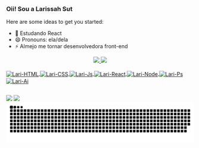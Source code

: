 ### Oii! Sou a Larissah Sut


Here are some ideas to get you started:

<!-- - 🔭 I’m currently working on ... -->
- 🌱 Estudando React
- 😄 Pronouns: ela/dela
- ⚡ Almejo me tornar desenvolvedora front-end

<div align="center">
  <a href="https://github.com/LarissahSut">
  <img height="180em" src="https://github-readme-stats.vercel.app/api?username=LarissahSut&show_icons=true&theme=darcula&include_all_commits=true&count_private=true"/>
  <img height="180em" src="https://github-readme-stats.vercel.app/api/top-langs/?username=LarissahSut&layout=compact&langs_count=7&theme=darcula"/>
</div>


<div style="display: inline_block"><br>
   <img align="center" alt="Lari-HTML" height="30" width="40" src="https://cdn.jsdelivr.net/gh/devicons/devicon/icons/html5/html5-plain.svg" />
  <img align="center" alt="Lari-CSS" height="30" width="40" src="https://cdn.jsdelivr.net/gh/devicons/devicon/icons/css3/css3-plain.svg" />
  <img align="center" alt="Lari-Js" height="30" width="40" src="https://cdn.jsdelivr.net/gh/devicons/devicon/icons/javascript/javascript-plain.svg" />
  <img align="center" alt="Lari-React" height="30" width="40" src="https://cdn.jsdelivr.net/gh/devicons/devicon/icons/react/react-original.svg" />
  <img align="center" alt="Lari-Node" height="30" width="40" src="https://cdn.jsdelivr.net/gh/devicons/devicon/icons/nodejs/nodejs-plain.svg" />
  <img align="center" alt="Lari-Ps" height="30" width="40" src="https://cdn.jsdelivr.net/gh/devicons/devicon/icons/photoshop/photoshop-plain.svg" />
  <img align="center" alt="Lari-Ai" height="30" width="40" src="https://cdn.jsdelivr.net/gh/devicons/devicon/icons/illustrator/illustrator-plain.svg" />
  <!-- <img align="center" alt="Lari-Ts" height="30" width="40" src="https://cdn.jsdelivr.net/gh/devicons/devicon/icons/typescript/typescript-plain.svg" /> -->
</div>

##

<div>
  <a href = "mailto:larissah.sut@gmail.com"><img src="https://img.shields.io/badge/-Gmail-%23333?style=for-the-badge&logo=gmail&logoColor=white" target="_blank"></a>
    <a href="https://www.linkedin.com/in/larissah-sut/" target="_blank"><img src="https://img.shields.io/badge/-LinkedIn-%230077B5?style=for-the-badge&logo=linkedin&logoColor=white" target="_blank"></a>
  <!--  <a href=""><img src="https://img.shields.io/badge/Discord-7289DA?style=for-the-badge&logo=discord&logoColor=white"/></a> -->
</div>

<picture>
  <source media="(prefers-color-scheme: dark)" srcset="https://raw.githubusercontent.com/platane/platane/output/github-contribution-grid-snake-dark.svg">
  <source media="(prefers-color-scheme: light)" srcset="https://raw.githubusercontent.com/platane/platane/output/github-contribution-grid-snake.svg">
  <img alt="github contribution grid snake animation" src="https://raw.githubusercontent.com/platane/platane/output/github-contribution-grid-snake.svg">
</picture>
